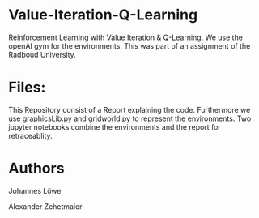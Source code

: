 # Value-Iteration-Q-Learning
Reinforcement Learning with Value Iteration &amp; Q-Learning. We use the openAI gym for the environments. This was part of an assignment of the Radboud University.

# Files:
This Repository consist of a Report explaining the code. Furthermore we use graphicsLib.py and gridworld.py to represent the environments. Two jupyter notebooks combine the environments and the report for retraceablity.

# Authors
Johannes Löwe

Alexander Zehetmaier
